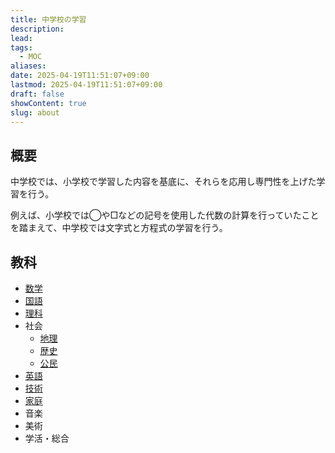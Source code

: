 ```yaml
---
title: 中学校の学習
description: 
lead: 
tags:
  - MOC
aliases: 
date: 2025-04-19T11:51:07+09:00
lastmod: 2025-04-19T11:51:07+09:00
draft: false
showContent: true
slug: about
---
```

## 概要
中学校では、小学校で学習した内容を基底に、それらを応用し専門性を上げた学習を行う。

例えば、小学校では◯や□などの記号を使用した代数の計算を行っていたことを踏まえて、中学校では文字式と方程式の学習を行う。

## 教科
- [数学](mathematics/数学.md)
- [国語](japanese/国語.md)
- [理科](science/理科.md)
- 社会
  - [地理](geographics/地理.md)
  - [歴史](histories/歴史.md)
  - [公民](civics/公民.md)
- [英語](english/英語.md)
- [技術](technologies/技術.md)
- [家庭](home-economics/家庭.md)
- 音楽
- 美術
- 学活・総合